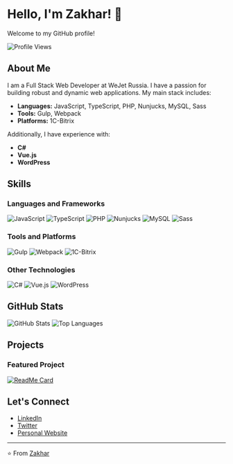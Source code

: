 # Hello, I'm Zakhar! 👋

Welcome to my GitHub profile!

![Profile Views](https://komarev.com/ghpvc/?username=yourusername&color=blueviolet&style=flat-square)

## About Me

I am a Full Stack Web Developer at WeJet Russia. I have a passion for building robust and dynamic web applications. My main stack includes:

- **Languages:** JavaScript, TypeScript, PHP, Nunjucks, MySQL, Sass
- **Tools:** Gulp, Webpack
- **Platforms:** 1C-Bitrix

Additionally, I have experience with:

- **C#**
- **Vue.js**
- **WordPress**

## Skills

### Languages and Frameworks
![JavaScript](https://img.shields.io/badge/-JavaScript-333333?style=flat&logo=javascript)
![TypeScript](https://img.shields.io/badge/-TypeScript-333333?style=flat&logo=typescript)
![PHP](https://img.shields.io/badge/-PHP-333333?style=flat&logo=php)
![Nunjucks](https://img.shields.io/badge/-Nunjucks-333333?style=flat&logo=nunjucks)
![MySQL](https://img.shields.io/badge/-MySQL-333333?style=flat&logo=mysql)
![Sass](https://img.shields.io/badge/-Sass-333333?style=flat&logo=sass)

### Tools and Platforms
![Gulp](https://img.shields.io/badge/-Gulp-333333?style=flat&logo=gulp)
![Webpack](https://img.shields.io/badge/-Webpack-333333?style=flat&logo=webpack)
![1C-Bitrix](https://img.shields.io/badge/-1C--Bitrix-333333?style=flat&logo=bitrix24)

### Other Technologies
![C#](https://img.shields.io/badge/-C%23-333333?style=flat&logo=c-sharp)
![Vue.js](https://img.shields.io/badge/-Vue.js-333333?style=flat&logo=vue.js)
![WordPress](https://img.shields.io/badge/-WordPress-333333?style=flat&logo=wordpress)

## GitHub Stats

![GitHub Stats](https://github-readme-stats.vercel.app/api?username=yourusername&show_icons=true&theme=radical)
![Top Languages](https://github-readme-stats.vercel.app/api/top-langs/?username=yourusername&layout=compact&theme=radical)

## Projects

### Featured Project
[![ReadMe Card](https://github-readme-stats.vercel.app/api/pin/?username=yourusername&repo=repositoryname&theme=radical)](https://github.com/yourusername/repositoryname)

## Let's Connect

- [LinkedIn](https://www.linkedin.com/in/yourusername)
- [Twitter](https://twitter.com/yourusername)
- [Personal Website](https://yourwebsite.com)

---

⭐️ From [Zakhar](https://github.com/yourusername)
